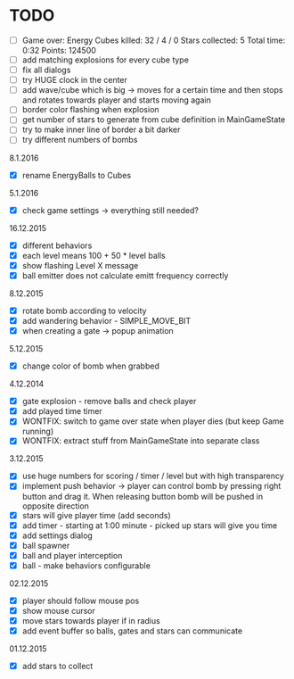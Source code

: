 # TODO
- [ ] Game over: 
Energy Cubes killed: 32 / 4 / 0
Stars collected: 5
Total time: 0:32
Points: 124500
- [ ] add matching explosions for every cube type
- [ ] fix all dialogs
- [ ] try HUGE clock in the center
- [ ] add wave/cube which is big -> moves for a certain time and then stops and rotates towards player and starts moving again
- [ ] border color flashing when explosion
- [ ] get number of stars to generate from cube definition in MainGameState
- [ ] try to make inner line of border a bit darker
- [ ] try different numbers of bombs

8.1.2016
- [x] rename EnergyBalls to Cubes

5.1.2016
- [x] check game settings -> everything still needed?

16.12.2015
- [x] different behaviors
- [x] each level means 100 + 50 * level balls
- [x] show flashing Level X message
- [x] ball emitter does not calculate emitt frequency correctly

8.12.2015
- [x] rotate bomb according to velocity
- [x] add wandering behavior - SIMPLE_MOVE_BIT
- [x] when creating a gate -> popup animation

5.12.2015
- [x] change color of bomb when grabbed

4.12.2014
- [x] gate explosion - remove balls and check player
- [x] add played time timer
- [x] WONTFIX: switch to game over state when player dies (but keep Game running)
- [x] WONTFIX: extract stuff from MainGameState into separate class

3.12.2015
- [x] use huge numbers for scoring / timer / level but with high transparency
- [x] implement push behavior -> player can control bomb by pressing right button and drag it. When releasing button bomb will be pushed in opposite direction
- [x]  stars will give player time (add seconds)
- [x] add timer - starting at 1:00 minute - picked up stars will give you time
- [x] add settings dialog
- [x] ball spawner
- [x] ball and player interception
- [x] ball - make behaviors configurable

02.12.2015
- [x] player should follow mouse pos
- [x] show mouse cursor
- [x] move stars towards player if in radius
- [x] add event buffer so balls, gates and stars can communicate

01.12.2015
- [x] add stars to collect
